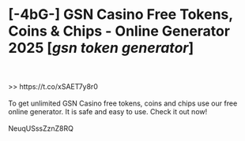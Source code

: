 # [-4bG-] GSN Casino Free Tokens, Coins & Chips - Online Generator 2025 [*gsn token generator*]
<br>
<br> >> https://t.co/xSAET7y8r0

<br>
<br>To get unlimited GSN Casino free tokens, coins and chips use our free online generator. It is safe and easy to use. Check it out now!
<br>
<br>NeuqUSssZznZ8RQ


